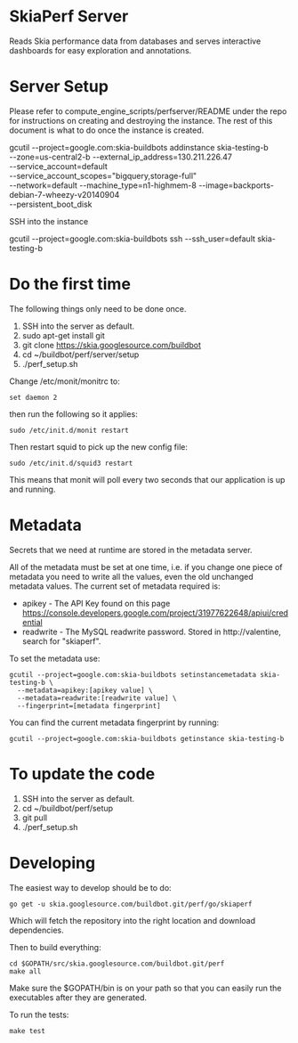 SkiaPerf Server
===============

Reads Skia performance data from databases and serves interactive dashboards
for easy exploration and annotations.

Server Setup
============

Please refer to compute_engine_scripts/perfserver/README under the repo for
instructions on creating and destroying the instance. The rest of this document
is what to do once the instance is created.

  gcutil --project=google.com:skia-buildbots addinstance skia-testing-b \
    --zone=us-central2-b --external_ip_address=130.211.226.47 \
    --service_account=default \
    --service_account_scopes="bigquery,storage-full" \
    --network=default --machine_type=n1-highmem-8 --image=backports-debian-7-wheezy-v20140904 \
    --persistent_boot_disk

SSH into the instance

  gcutil --project=google.com:skia-buildbots ssh --ssh_user=default skia-testing-b

Do the first time
=================

The following things only need to be done once.

1. SSH into the server as default.
2. sudo apt-get install git
3. git clone https://skia.googlesource.com/buildbot
4. cd ~/buildbot/perf/server/setup
5. ./perf_setup.sh

Change /etc/monit/monitrc to:

    set daemon 2

then run the following so it applies:

    sudo /etc/init.d/monit restart

Then restart squid to pick up the new config file:

    sudo /etc/init.d/squid3 restart

This means that monit will poll every two seconds that our application is up
and running.

Metadata
========

Secrets that we need at runtime are stored in the metadata server.

All of the metadata must be set at one time, i.e. if you change one piece of
metadata you need to write all the values, even the old unchanged metadata
values. The current set of metadata required is:

  * apikey - The API Key found on this page https://console.developers.google.com/project/31977622648/apiui/credential
  * readwrite - The MySQL readwrite password. Stored in http://valentine, search for "skiaperf".

To set the metadata use:

    gcutil --project=google.com:skia-buildbots setinstancemetadata skia-testing-b \
      --metadata=apikey:[apikey value] \
      --metadata=readwrite:[readwrite value] \
      --fingerprint=[metadata fingerprint]

You can find the current metadata fingerprint by running:

    gcutil --project=google.com:skia-buildbots getinstance skia-testing-b

To update the code
==================

1. SSH into the server as default.
2. cd ~/buildbot/perf/setup
3. git pull
4. ./perf_setup.sh


Developing
==========

The easiest way to develop should be to do:

    go get -u skia.googlesource.com/buildbot.git/perf/go/skiaperf

Which will fetch the repository into the right location and
download dependencies. 

Then to build everything:

    cd $GOPATH/src/skia.googlesource.com/buildbot.git/perf
    make all

Make sure the $GOPATH/bin is on your path so that you can easily run the
executables after they are generated.

To run the tests:

    make test
